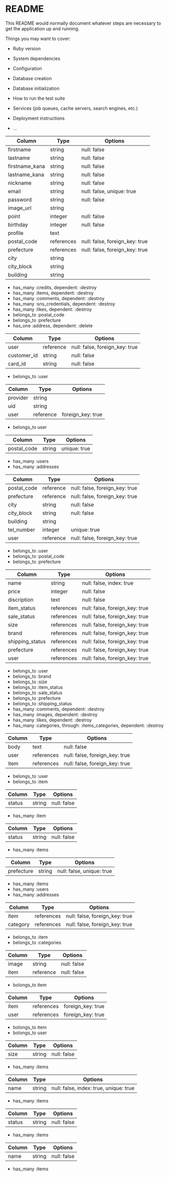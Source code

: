 # README

This README would normally document whatever steps are necessary to get the
application up and running.

Things you may want to cover:

* Ruby version

* System dependencies

* Configuration

* Database creation

* Database initialization

* How to run the test suite

* Services (job queues, cache servers, search engines, etc.)

* Deployment instructions

* ...


<!-- merukari DB設計 -->
<!-- usersテーブル -->
|Column|Type|Options|
|------|----|-------|
|firstname|string|null: false|
|lastname|string|null: false|
|firstname_kana|string|null: false|
|lastname_kana|string|null: false|
|nickname|string|null: false|
|email|string|null: false, unique: true|
|password|string|null: false|
|image_url|string||
|point|integer|null: false|
|birthday|integer|null: false|
|profile|text||
|postal_code|references|null: false, foreign_key: true|
|prefecture|references|null: false, foreign_key: true|
|city|string||
|city_block|string||
|building|string||

<!-- Association -->
- has_many :credits, dependent: :destroy
- has_many :items, dependent: :destroy
- has_many :comments, dependent: :destroy
- has_many :sns_credentials, dependent: :destroy
- has_many :likes, dependent: :destroy
- belongs_to :postal_code
- belongs_to :prefecture
- has_one :address, dependent: :delete


<!-- creditsテーブル -->
|Column|Type|Options|
|------|----|-------|
|user|reference|null: false, foreign_key: true|
|customer_id|string|null: false|
|card_id|string|null: false|

<!-- Association -->
- belongs_to :user


<!-- sns_credentialsテーブル -->
|Column|Type|Options|
|------|----|-------|
|provider|string||
|uid|string||
|user|reference|foreign_key: true|

<!-- Association -->
- belongs_to user


<!-- postalcodesテーブル -->
|Column|Type|Options|
|------|----|-------|
|postal_code|string|unique: true|

<!-- Association -->
- has_many :users
- has_many :addresses


<!-- addressesテーブル -->
|Column|Type|Options|
|------|----|-------|
|postal_code|reference|null: false, foreign_key: true|
|prefecture|reference|null: false, foreign_key: true|
|city|string|null: false|
|city_block|string|null: false|
|building|string||
|tel_number|integer|unique: true|
|user|reference|null: false, foreign_key: true|

<!-- Association -->
- belongs_to :user
- belongs_to :postal_code
- belongs_to :prefecture


<!-- itemsテーブル -->
|Column|Type|Options|
|------|----|-------|
|name|string|null: false, index: true|
|price|integer|null: false|
|discription|text|null: false|
|item_status|references|null: false, foreign_key: true|
|sale_status|references|null: false, foreign_key: true|
|size|references|null: false, foreign_key: true|
|brand|references|null: false, foreign_key: true|
|shipping_status|references|null: false, foreign_key: true|
|prefecture|references|null: false, foreign_key: true|
|user|references|null: false, foreign_key: true|

<!-- Association -->
- belongs_to :user
- belongs_to :brand
- belongs_to :size
- belongs_to :item_status
- belongs_to :sale_status
- belongs_to :prefecture
- belongs_to :shipping_status
- has_many :comments, dependent: :destroy
- has_many :images, dependent: :destroy
- has_many :likes, dependent: :destroy
- has_many :categories, through: :items_categories, dependent: :destroy


<!-- commentsテーブル -->
|Column|Type|Options|
|------|----|-------|
|body|text|null: false|
|user|references|null: false, foreign_key: true|
|item|references|null: false, foreign_key: true|

<!-- Association -->
- belongs_to :user
- belongs_to :item


<!-- item_statusesテーブル -->
|Column|Type|Options|
|------|----|-------|
|status|string|null: false|

<!-- Association -->
- has_many :item


<!-- sale_statusesテーブル -->
|Column|Type|Options|
|------|----|-------|
|status|string|null: false|

<!-- Association -->
- has_many :items


<!-- prefectureテーブル -->
|Column|Type|Options|
|------|----|-------|
|prefecture|string|null: false, unique: true|

<!-- Association -->
- has_many :items
- has_many :users
- has_many :addresses


<!-- items_categoriesテーブル -->
|Column|Type|Options|
|------|----|-------|
|item|references|null: false, foreign_key: true|
|category|references|null: false, foreign_key: true|

<!-- Association -->
- belongs_to :item
- belongs_to :categories

<!-- imagesテーブル -->
|Column|Type|Options|
|------|----|-------|
|image|string|null: false|
|item|reference|null: false|

<!-- Association -->
- bolongs_to item


<!-- likesテーブル -->
|Column|Type|Options|
|------|----|-------|
|item|references|foreign_key: true|
|user|references|foreign_key: true|

<!-- Association -->
- bolongs_to item
- bolongs_to user


<!-- sizesテーブル -->
|Column|Type|Options|
|------|----|-------|
|size|string|null: false|

<!-- Association -->
- has_many :items


<!-- brandsテーブル -->
|Column|Type|Options|
|------|----|-------|
|name|string|null: false, index: true, unique: true|

<!-- Association -->
- has_many :items


<!-- shipping_statusesテーブル -->
|Column|Type|Options|
|------|----|-------|
|status|string|null: false|

<!-- Association -->
- has_many :items


<!-- categoriesテーブル -->
|Column|Type|Options|
|------|----|-------|
|name|string|null: false|

<!-- Association -->
- has_many :items